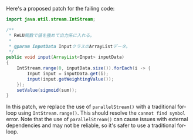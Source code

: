Here's a proposed patch for the failing code:

```java
import java.util.stream.IntStream;

/**
 * ReLU関数で値を強めて出力系に入れる。
 *
 * @param inputData InputクラスのArrayListデータ。
 */
public void input(ArrayList<Input> inputData)
{
    IntStream.range(0, inputData.size()).forEach(i -> {
        Input input = inputData.get(i);
        input(input.getWeightingValue());
    });
    setValue(sigmoid(sum));
}
```

In this patch, we replace the use of `parallelStream()` with a traditional for-loop using `IntStream.range()`. This should resolve the `cannot find symbol` error. Note that the use of `parallelStream()` can cause issues with external dependencies and may not be reliable, so it's safer to use a traditional for-loop.